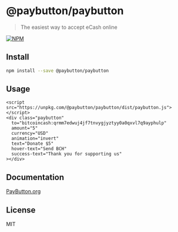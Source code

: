# @paybutton/paybutton

> The easiest way to accept eCash online

[![NPM](https://img.shields.io/npm/v/@paybutton/paybutton.svg)](https://www.npmjs.com/package/@paybutton/paybutton)

## Install

```bash
npm install --save @paybutton/paybutton
```

## Usage

```
<script src="https://unpkg.com/@paybutton/paybutton/dist/paybutton.js"></script>
<div class="paybutton"
  to="bitcoincash:qrmm7edwuj4jf7tnvygjyztyy0a0qxvl7q9ayphulp"
  amount="5"
  currency="USD"
  animation="invert"
  text="Donate $5"
  hover-text="Send BCH"
  success-text="Thank you for supporting us"
></div>
```

## Documentation

<a href="https://paybutton.org">PayButton.org</a>

## License

MIT 
